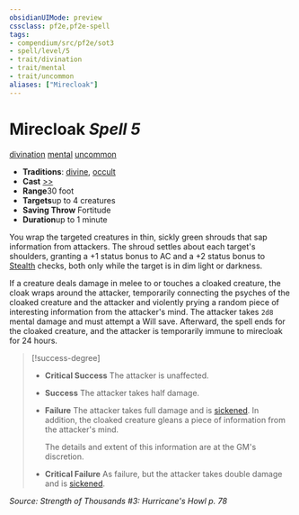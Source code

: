 ```yaml
---
obsidianUIMode: preview
cssclass: pf2e,pf2e-spell
tags:
- compendium/src/pf2e/sot3
- spell/level/5
- trait/divination
- trait/mental
- trait/uncommon
aliases: ["Mirecloak"]
---
```

# Mirecloak *Spell 5*   
[divination](../../rules/traits/divination.md)  [mental](../../rules/traits/mental.md)  [uncommon](../../rules/traits/uncommon.md)  

- **Traditions**: [divine](../../rules/traits/divine.md), [occult](../../rules/traits/occult.md)
- **Cast** [>>](../../rules/core-rulebook/chapter-9-playing-the-game.md#Actions "Two-Action") 
- **Range**30 foot
- **Targets**up to 4 creatures
- **Saving Throw** Fortitude
- **Duration**up to 1 minute

You wrap the targeted creatures in thin, sickly green shrouds that sap information from attackers. The shroud settles about each target's shoulders, granting a +1 status bonus to AC and a +2 status bonus to [Stealth](../skills.md#Stealth) checks, both only while the target is in dim light or darkness.

If a creature deals damage in melee to or touches a cloaked creature, the cloak wraps around the attacker, temporarily connecting the psyches of the cloaked creature and the attacker and violently prying a random piece of interesting information from the attacker's mind. The attacker takes `2d8` mental damage and must attempt a Will save. Afterward, the spell ends for the cloaked creature, and the attacker is temporarily immune to mirecloak for 24 hours.

> [!success-degree] 
> - **Critical Success** The attacker is unaffected.
> - **Success** The attacker takes half damage.
> - **Failure** The attacker takes full damage and is [sickened](../../rules/conditions.md#Sickened). In addition, the cloaked creature gleans a piece of information from the attacker's mind.
>
>    The details and extent of this information are at the GM's discretion.
> - **Critical Failure** As failure, but the attacker takes double damage and is [sickened](../../rules/conditions.md#Sickened).

*Source: Strength of Thousands #3: Hurricane's Howl p. 78*